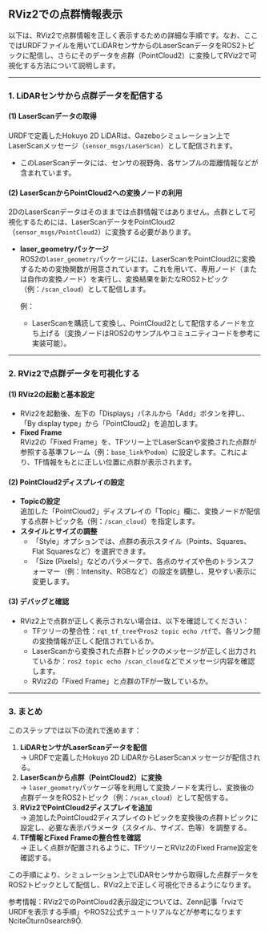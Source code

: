 ## RViz2での点群情報表示

以下は、RViz2で点群情報を正しく表示するための詳細な手順です。なお、ここではURDFファイルを用いてLiDARセンサからのLaserScanデータをROS2トピックに配信し、さらにそのデータを点群（PointCloud2）に変換してRViz2で可視化する方法について説明します。

---

### 1. LiDARセンサから点群データを配信する

#### (1) LaserScanデータの取得  
URDFで定義したHokuyo 2D LiDARは、Gazeboシミュレーション上でLaserScanメッセージ（`sensor_msgs/LaserScan`）として配信されます。  
- このLaserScanデータには、センサの視野角、各サンプルの距離情報などが含まれています。

#### (2) LaserScanからPointCloud2への変換ノードの利用  
2DのLaserScanデータはそのままでは点群情報ではありません。点群として可視化するためには、LaserScanデータをPointCloud2（`sensor_msgs/PointCloud2`）に変換する必要があります。  
- **laser_geometryパッケージ**  
  ROS2の`laser_geometry`パッケージには、LaserScanをPointCloud2に変換するための変換関数が用意されています。これを用いて、専用ノード（または自作の変換ノード）を実行し、変換結果を新たなROS2トピック（例：`/scan_cloud`）として配信します。

  例：
  - LaserScanを購読して変換し、PointCloud2として配信するノードを立ち上げる（変換ノードはROS2のサンプルやコミュニティコードを参考に実装可能）。

---

### 2. RViz2で点群データを可視化する

#### (1) RViz2の起動と基本設定
- RViz2を起動後、左下の「Displays」パネルから「Add」ボタンを押し、「By display type」から「PointCloud2」を追加します。
- **Fixed Frame**  
  RViz2の「Fixed Frame」を、TFツリー上でLaserScanや変換された点群が参照する基準フレーム（例：`base_link`や`odom`）に設定します。これにより、TF情報をもとに正しい位置に点群が表示されます。

#### (2) PointCloud2ディスプレイの設定
- **Topicの設定**  
  追加した「PointCloud2」ディスプレイの「Topic」欄に、変換ノードが配信する点群トピック名（例：`/scan_cloud`）を指定します。
- **スタイルとサイズの調整**  
  - 「Style」オプションでは、点群の表示スタイル（Points、Squares、Flat Squaresなど）を選択できます。
  - 「Size (Pixels)」などのパラメータで、各点のサイズや色のトランスフォーマー（例：Intensity、RGBなど）の設定を調整し、見やすい表示に変更します。

#### (3) デバッグと確認
- RViz2上で点群が正しく表示されない場合は、以下を確認してください：
  - TFツリーの整合性：`rqt_tf_tree`や`ros2 topic echo /tf`で、各リンク間の変換情報が正しく配信されているか。
  - LaserScanから変換された点群トピックのメッセージが正しく出力されているか：`ros2 topic echo /scan_cloud`などでメッセージ内容を確認します。
  - RViz2の「Fixed Frame」と点群のTFが一致しているか。

---

### 3. まとめ

このステップでは以下の流れで進めます：
1. **LiDARセンサがLaserScanデータを配信**  
   → URDFで定義したHokuyo 2D LiDARからLaserScanメッセージが配信される。
2. **LaserScanから点群（PointCloud2）に変換**  
   → `laser_geometry`パッケージ等を利用して変換ノードを実行し、変換後の点群データをROS2トピック（例：`/scan_cloud`）として配信する。
3. **RViz2でPointCloud2ディスプレイを追加**  
   → 追加したPointCloud2ディスプレイのトピックを変換後の点群トピックに設定し、必要な表示パラメータ（スタイル、サイズ、色等）を調整する。
4. **TF情報とFixed Frameの整合性を確認**  
   → 正しく点群が配置されるように、TFツリーとRViz2のFixed Frame設定を確認する。

この手順により、シミュレーション上でLiDARセンサから取得した点群データをROS2トピックとして配信し、RViz2上で正しく可視化できるようになります。

参考情報：RViz2でのPointCloud2表示設定については、Zenn記事「rvizでURDFを表示する手順」やROS2公式チュートリアルなどが参考になります citeturn0search9.